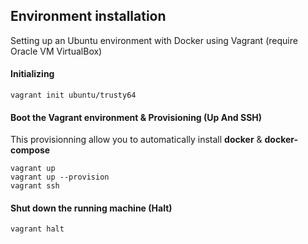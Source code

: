 ## Environment installation
Setting up an Ubuntu environment with Docker using Vagrant (require Oracle VM VirtualBox)

#### Initializing
```
vagrant init ubuntu/trusty64
```

#### Boot the Vagrant environment & Provisioning (Up And SSH)

This provisionning allow you to automatically install **docker** & **docker-compose**

```
vagrant up
vagrant up --provision
vagrant ssh
```

#### Shut down the running machine (Halt)
```
vagrant halt
```
